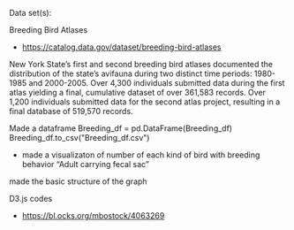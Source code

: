 Data set(s):

Breeding Bird Atlases
- https://catalog.data.gov/dataset/breeding-bird-atlases

New York State’s first and second breeding bird atlases documented the distribution of the state’s avifauna during two distinct time periods: 1980-1985 and 2000-2005. Over 4,300 individuals submitted data during the first atlas yielding a final, cumulative dataset of over 361,583 records. Over 1,200 individuals submitted data for the second atlas project, resulting in a final database of 519,570 records.

Made a dataframe
Breeding_df = pd.DataFrame(Breeding_df)
Breeding_df.to_csv("Breeding_df.csv")

- made a visualizaton of number of each kind of bird with breeding behavior “Adult carrying fecal sac”

made the basic structure of the graph

D3.js codes
- https://bl.ocks.org/mbostock/4063269


